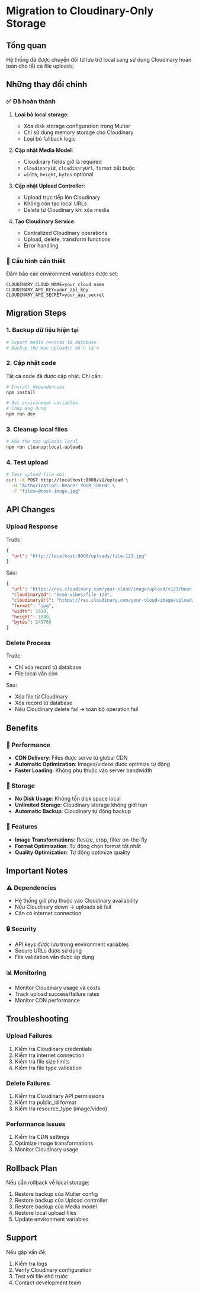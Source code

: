 # Migration to Cloudinary-Only Storage

## Tổng quan

Hệ thống đã được chuyển đổi từ lưu trữ local sang sử dụng Cloudinary hoàn toàn cho tất cả file uploads.

## Những thay đổi chính

### ✅ Đã hoàn thành

1. **Loại bỏ local storage**:
   - Xóa disk storage configuration trong Multer
   - Chỉ sử dụng memory storage cho Cloudinary
   - Loại bỏ fallback logic

2. **Cập nhật Media Model**:
   - Cloudinary fields giờ là required
   - `cloudinaryId`, `cloudinaryUrl`, `format` bắt buộc
   - `width`, `height`, `bytes` optional

3. **Cập nhật Upload Controller**:
   - Upload trực tiếp lên Cloudinary
   - Không còn tạo local URLs
   - Delete từ Cloudinary khi xóa media

4. **Tạo Cloudinary Service**:
   - Centralized Cloudinary operations
   - Upload, delete, transform functions
   - Error handling

### 🔧 Cấu hình cần thiết

Đảm bảo các environment variables được set:

```env
CLOUDINARY_CLOUD_NAME=your_cloud_name
CLOUDINARY_API_KEY=your_api_key
CLOUDINARY_API_SECRET=your_api_secret
```

## Migration Steps

### 1. Backup dữ liệu hiện tại

```bash
# Export media records từ database
# Backup thư mục uploads/ nếu cần
```

### 2. Cập nhật code

Tất cả code đã được cập nhật. Chỉ cần:

```bash
# Install dependencies
npm install

# Set environment variables
# Chạy ứng dụng
npm run dev
```

### 3. Cleanup local files

```bash
# Xóa thư mục uploads local
npm run cleanup:local-uploads
```

### 4. Test upload

```bash
# Test upload file mới
curl -X POST http://localhost:8000/v1/upload \
  -H "Authorization: Bearer YOUR_TOKEN" \
  -F "files=@test-image.jpg"
```

## API Changes

### Upload Response

Trước:
```json
{
  "url": "http://localhost:8000/uploads/file-123.jpg"
}
```

Sau:
```json
{
  "url": "https://res.cloudinary.com/your-cloud/image/upload/v123/bean-vibes/file-123.jpg",
  "cloudinaryId": "bean-vibes/file-123",
  "cloudinaryUrl": "https://res.cloudinary.com/your-cloud/image/upload/v123/bean-vibes/file-123.jpg",
  "format": "jpg",
  "width": 1920,
  "height": 1080,
  "bytes": 245760
}
```

### Delete Process

Trước:
- Chỉ xóa record từ database
- File local vẫn còn

Sau:
- Xóa file từ Cloudinary
- Xóa record từ database
- Nếu Cloudinary delete fail → toàn bộ operation fail

## Benefits

### 🚀 Performance
- **CDN Delivery**: Files được serve từ global CDN
- **Automatic Optimization**: Images/videos được optimize tự động
- **Faster Loading**: Không phụ thuộc vào server bandwidth

### 💾 Storage
- **No Disk Usage**: Không tốn disk space local
- **Unlimited Storage**: Cloudinary storage không giới hạn
- **Automatic Backup**: Cloudinary tự động backup

### 🔧 Features
- **Image Transformations**: Resize, crop, filter on-the-fly
- **Format Optimization**: Tự động chọn format tốt nhất
- **Quality Optimization**: Tự động optimize quality

## Important Notes

### ⚠️ Dependencies
- Hệ thống giờ phụ thuộc vào Cloudinary availability
- Nếu Cloudinary down → uploads sẽ fail
- Cần có internet connection

### 🔒 Security
- API keys được lưu trong environment variables
- Secure URLs được sử dụng
- File validation vẫn được áp dụng

### 📊 Monitoring
- Monitor Cloudinary usage và costs
- Track upload success/failure rates
- Monitor CDN performance

## Troubleshooting

### Upload Failures
1. Kiểm tra Cloudinary credentials
2. Kiểm tra internet connection
3. Kiểm tra file size limits
4. Kiểm tra file type validation

### Delete Failures
1. Kiểm tra Cloudinary API permissions
2. Kiểm tra public_id format
3. Kiểm tra resource_type (image/video)

### Performance Issues
1. Kiểm tra CDN settings
2. Optimize image transformations
3. Monitor Cloudinary usage

## Rollback Plan

Nếu cần rollback về local storage:

1. Restore backup của Multer config
2. Restore backup của Upload controller
3. Restore backup của Media model
4. Restore local upload files
5. Update environment variables

## Support

Nếu gặp vấn đề:
1. Kiểm tra logs
2. Verify Cloudinary configuration
3. Test với file nhỏ trước
4. Contact development team 